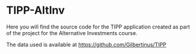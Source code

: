 # TIPP-AltInv

Here you will find the source code for the TIPP application created as part of the project for the Alternative Investments course.

The data used is available at https://github.com/Gilbertinus/TIPP
